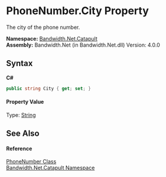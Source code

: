 ﻿# PhoneNumber.City Property 
 

The city of the phone number.

**Namespace:**&nbsp;<a href ="N_Bandwidth_Net_Catapult.md">Bandwidth.Net.Catapult</a><br />**Assembly:**&nbsp;Bandwidth.Net (in Bandwidth.Net.dll) Version: 4.0.0

## Syntax

**C#**<br />
``` C#
public string City { get; set; }
```


#### Property Value
Type: <a href="http://msdn2.microsoft.com/en-us/library/s1wwdcbf" target="_blank">String</a>

## See Also


#### Reference
<a href ="T_Bandwidth_Net_Catapult_PhoneNumber.md">PhoneNumber Class</a><br /><a href ="N_Bandwidth_Net_Catapult.md">Bandwidth.Net.Catapult Namespace</a><br />